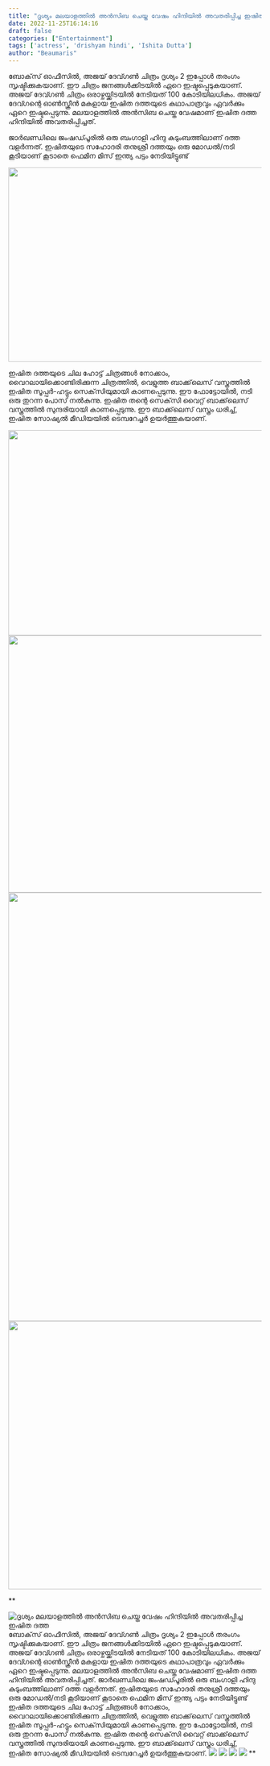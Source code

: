 ```yaml
---
title: "ദൃശ്യം മലയാളത്തിൽ അൻസിബ ചെയ്ത വേഷം ഹിന്ദിയിൽ അവതരിപ്പിച്ച ഇഷിത ദത്ത"
date: 2022-11-25T16:14:16
draft: false
categories: ["Entertainment"]
tags: ['actress', 'drishyam hindi', 'Ishita Dutta']
author: "Beaumaris"
---
```


ബോക്‌സ് ഓഫീസിൽ, അജയ് ദേവ്ഗൺ ചിത്രം ദൃശ്യം 2 ഇപ്പോൾ തരംഗം സൃഷ്ടിക്കുകയാണ്. ഈ ചിത്രം ജനങ്ങൾക്കിടയിൽ ഏറെ ഇഷ്ടപ്പെടുകയാണ്. അജയ് ദേവ്ഗൺ ചിത്രം ഒരാഴ്ചയ്ക്കിടയിൽ നേടിയത് 100 കോടിയിലധികം. അജയ് ദേവ്ഗന്റെ ഓൺസ്ക്രീൻ മകളായ ഇഷിത ദത്തയുടെ കഥാപാത്രവും ഏവർക്കും ഏറെ ഇഷ്ടപ്പെടുന്നു. മലയാളത്തിൽ അൻസിബ ചെയ്ത വേഷമാണ് ഇഷിത ദത്ത ഹിന്ദിയിൽ അവതരിപ്പിച്ചത്.

ജാർഖണ്ഡിലെ ജംഷഡ്പൂരിൽ ഒരു ബംഗാളി ഹിന്ദു കുടുംബത്തിലാണ് ദത്ത വളർന്നത്. ഇഷിതയുടെ സഹോദരി തനുശ്രീ ദത്തയും ഒരു മോഡൽ/നടി കൂടിയാണ് കൂടാതെ ഫെമിന മിസ് ഇന്ത്യ പട്ടം നേടിയിട്ടുണ്ട്

<img class="wp-image-363665 aligncenter" src="https://cdn.boolokam.com/articles/2022/11/geghhhhhh-300x193.jpg" alt="" width="600" height="386" />

ഇഷിത ദത്തയുടെ ചില ഹോട്ട് ചിത്രങ്ങൾ നോക്കാം, വൈറലായിക്കൊണ്ടിരിക്കുന്ന ചിത്രത്തിൽ, വെളുത്ത ബാക്ക്‌ലെസ് വസ്ത്രത്തിൽ ഇഷിത സൂപ്പർ-ഹട്ടും സെക്‌സിയുമായി കാണപ്പെടുന്നു. ഈ ഫോട്ടോയിൽ, നടി ഒരു തുറന്ന പോസ് നൽകുന്നു. ഇഷിത തന്റെ സെക്‌സി വൈറ്റ് ബാക്ക്‌ലെസ് വസ്ത്രത്തിൽ സുന്ദരിയായി കാണപ്പെടുന്നു. ഈ ബാക്ക്‌ലെസ് വസ്ത്രം ധരിച്ച്, ഇഷിത സോഷ്യൽ മീഡിയയിൽ ടെമ്പറേച്ചർ ഉയർത്തുകയാണ്.

<img class=" wp-image-363666 aligncenter" src="https://cdn.boolokam.com/articles/2022/11/vvv-1-300x169.jpg" alt="" width="724" height="408" /> <img class=" wp-image-363667 aligncenter" src="https://cdn.boolokam.com/articles/2022/11/vvv-1-300x200.webp" alt="" width="767" height="511" /> <img class=" wp-image-363668 aligncenter" src="https://cdn.boolokam.com/articles/2022/11/vvv-2-240x300.jpg" alt="" width="681" height="851" /> <img class=" wp-image-363669 aligncenter" src="https://cdn.boolokam.com/articles/2022/11/vvv-3-300x200.jpg" alt="" width="800" height="533" />

**


![ദൃശ്യം മലയാളത്തിൽ അൻസിബ ചെയ്ത വേഷം ഹിന്ദിയിൽ അവതരിപ്പിച്ച ഇഷിത ദത്ത](https://cdn.boolokam.com/articles/2022/11/geghhhhhh-300x193.jpg)ബോക്‌സ് ഓഫീസിൽ, അജയ് ദേവ്ഗൺ ചിത്രം ദൃശ്യം 2 ഇപ്പോൾ തരംഗം സൃഷ്ടിക്കുകയാണ്. ഈ ചിത്രം ജനങ്ങൾക്കിടയിൽ ഏറെ ഇഷ്ടപ്പെടുകയാണ്. അജയ് ദേവ്ഗൺ ചിത്രം ഒരാഴ്ചയ്ക്കിടയിൽ നേടിയത് 100 കോടിയിലധികം. അജയ് ദേവ്ഗന്റെ ഓൺസ്ക്രീൻ മകളായ ഇഷിത ദത്തയുടെ കഥാപാത്രവും ഏവർക്കും ഏറെ ഇഷ്ടപ്പെടുന്നു. മലയാളത്തിൽ അൻസിബ ചെയ്ത വേഷമാണ് ഇഷിത ദത്ത ഹിന്ദിയിൽ അവതരിപ്പിച്ചത്. ജാർഖണ്ഡിലെ ജംഷഡ്പൂരിൽ ഒരു ബംഗാളി ഹിന്ദു കുടുംബത്തിലാണ് ദത്ത വളർന്നത്. ഇഷിതയുടെ സഹോദരി തനുശ്രീ ദത്തയും ഒരു മോഡൽ/നടി കൂടിയാണ് കൂടാതെ ഫെമിന മിസ് ഇന്ത്യ പട്ടം നേടിയിട്ടുണ്ട് ഇഷിത ദത്തയുടെ ചില ഹോട്ട് ചിത്രങ്ങൾ നോക്കാം, വൈറലായിക്കൊണ്ടിരിക്കുന്ന ചിത്രത്തിൽ, വെളുത്ത ബാക്ക്‌ലെസ് വസ്ത്രത്തിൽ ഇഷിത സൂപ്പർ-ഹട്ടും സെക്‌സിയുമായി കാണപ്പെടുന്നു. ഈ ഫോട്ടോയിൽ, നടി ഒരു തുറന്ന പോസ് നൽകുന്നു. ഇഷിത തന്റെ സെക്‌സി വൈറ്റ് ബാക്ക്‌ലെസ് വസ്ത്രത്തിൽ സുന്ദരിയായി കാണപ്പെടുന്നു. ഈ ബാക്ക്‌ലെസ് വസ്ത്രം ധരിച്ച്, ഇഷിത സോഷ്യൽ മീഡിയയിൽ ടെമ്പറേച്ചർ ഉയർത്തുകയാണ്. ![](https://cdn.boolokam.com/articles/2022/11/vvv-1-300x169.jpg) ![](https://cdn.boolokam.com/articles/2022/11/vvv-1-300x200.webp) ![](https://cdn.boolokam.com/articles/2022/11/vvv-2-240x300.jpg) ![](https://cdn.boolokam.com/articles/2022/11/vvv-3-300x200.jpg) **
